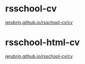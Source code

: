 # rsschool-cv
[jerubrin.github.io/rsschool-cv/cv](https://jerubrin.github.io/rsschool-cv/cv)

# rsschool-html-cv
[jerubrin.github.io/rsschool-cv/cv](https://jerubrin.github.io/rsschool-cv/)

